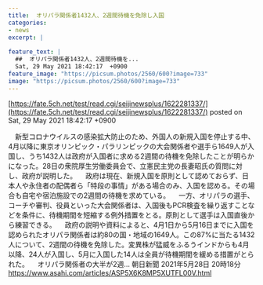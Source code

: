 ```yaml
---
title:  オリパラ関係者1432人、2週間待機を免除し入国　  
categories:
- news
excerpt: |
  
feature_text: |
  ##  オリパラ関係者1432人、2週間待機を...
  Sat, 29 May 2021 18:42:17  +0900
feature_image: "https://picsum.photos/2560/600?image=733"
image: "https://picsum.photos/2560/600?image=733"
---
```


[https://fate.5ch.net/test/read.cgi/seijinewsplus/1622281337/](https://fate.5ch.net/test/read.cgi/seijinewsplus/1622281337/)
posted on Sat, 29 May 2021 18:42:17  +0900

<!--more-->

　新型コロナウイルスの感染拡大防止のため、外国人の新規入国を停止する中、4月以降に東京オリンピック・パラリンピックの大会関係者や選手ら1649人が入国し、うち1432人は政府が入国者に求める2週間の待機を免除したことが明らかになった。28日の衆院厚生労働委員会で、立憲民主党の長妻昭氏の質問に対し、政府が説明した。 　政府は現在、新規入国を原則として認めておらず、日本人や永住者の配偶者ら「特段の事情」がある場合のみ、入国を認める。その場合も自宅や宿泊施設での2週間の待機を求めている。 　一方、オリパラの選手、コーチや審判、役員といった大会関係者は、入国後もPCR検査を繰り返すことなどを条件に、待機期間を短縮する例外措置をとる。原則として選手は入国直後から練習できる。 　政府の説明や資料によると、4月1日から5月16日までに入国を認められたオリパラ関係者は約80の国・地域の1649人。この87%に当たる1432人について、2週間の待機を免除した。変異株が猛威をふるうインドからも4月以降、24人が入国し、5月に入国した14人は全員が待機期間を緩める措置がとられた。 　オリパラ関係者の大半が2週… 朝日新聞 2021年5月28日 20時18分 https://www.asahi.com/articles/ASP5X6K8MP5XUTFL00V.html
